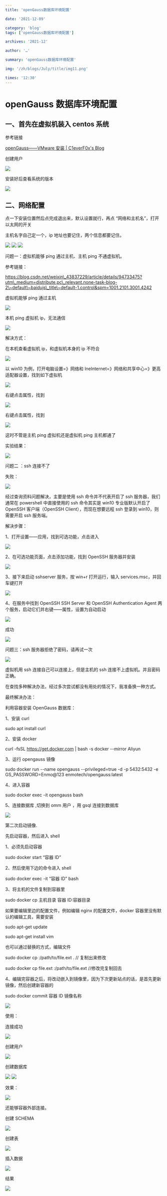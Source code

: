 ```yaml
---
title: 'openGauss数据库环境配置'

date: '2021-12-09'

category: 'blog'
tags: ['openGauss数据库环境配置']

archives: '2021-12'

author: '…'

summary: 'openGauss数据库环境配置'

img: '/zh/blogs/July/title/img11.png'

times: '12:30'
---
```


# openGauss 数据库环境配置<a name="ZH-CN_TOPIC_0000001187247432"></a>

## 一、首先在虚拟机装入 centos 系统<a name="section164181721104316"></a>

参考链接

[openGauss——VMware 安装 | C1everF0x's Blog](https://c1everf0x.github.io/2021/04/10/openGauss%25E2%2580%2594%25E2%2580%2594VMware%25E5%25AE%2589%25E8%25A3%2585/)

创建用户

<img src='./figures/zh-cn_image_0000001187252632.png'>

安装好后查看系统的版本

<img src='./figures/zh-cn_image_0000001232813719.png'>

## 二、网络配置<a name="section155869320439"></a>

点一下安装位置然后点完成退出来，默认设置就行，再点 “网络和主机名”，打开以太网的开关

主机名字自己定一个，ip 地址也要记住，两个信息都要记住。

<img src='./figures/zh-cn_image_0000001187412548.png'>

<img src='./figures/zh-cn_image_0000001187094074.png'>

<img src='./figures/zh-cn_image_0000001186934098.png'>

问题一：虚拟机能够 ping 通过主机、主机 ping 不通虚拟机。

参考链接：

https://blog.csdn.net/weixin\_43837229/article/details/94733475?utm\_medium=distribute.pc\_relevant.none-task-blog-2\~default\~baidujs\_title\~default-1.control&spm=1001.2101.3001.4242

虚拟机能够 ping 通过主机

<img src='./figures/zh-cn_image_0000001232732233.png'>

本机 ping 虚拟机 ip，无法通信

<img src='./figures/zh-cn_image_0000001232613679.png'>

解决方式：

在本机查看虚拟机 ip，和虚拟机本身的 ip 不符合

<img src='./figures/zh-cn_image_0000001232492169.png'>

以 win10 为例，打开电脑设置=》网络和 lnelnternet=》网络和共享中心=》更高适配器设置，找到如下虚拟机

<img src='./figures/zh-cn_image_0000001187252634.png'>

右键点击属性，找到

<img src='./figures/zh-cn_image_0000001232813721.png'>

右键点击属性，找到

<img src='./figures/zh-cn_image_0000001187412550.png'>

这时不管是主机 ping 虚拟机还是虚拟机 ping 主机都通了

实验结果：

<img src='./figures/zh-cn_image_0000001187094076.png'>

问题二 ：ssh 连接不了

失败：

<img src='./figures/zh-cn_image_0000001186934100.png'>

经过查询资料问题解决，主要是使用 ssh 命令并不代表开启了 ssh 服务器，我们通常在 powershell 中直接使用的 ssh 命令其实是 win10 专业版默认开启了 OpenSSH 客户端（OpenSSH Client），而现在想要远程 ssh 登录到 win10，则需要开启 ssh 服务端。

解决步骤：

1、打开设置——应用，找到可选功能，点击进入

<img src='./figures/zh-cn_image_0000001232732235.png'>

2、在可选功能页面，点击添加功能，找到 OpenSSH 服务器并安装

<img src='./figures/zh-cn_image_0000001232613681.png'>

3、接下来启动 sshserver 服务，按 win+r 打开运行，输入 services.msc，并回车键打开

<img src='./figures/zh-cn_image_0000001232492171.png'>

4、在服务中找到 OpenSSH SSH Server 和 OpenSSH Authentication Agent 两个服务，启动它们并右键——属性，设置为自动启动

<img src='./figures/zh-cn_image_0000001187252636.png'>

成功

<img src='./figures/zh-cn_image_0000001232813723.png'>

问题三：ssh 服务器拒绝了密码，请再试一次

<img src='./figures/zh-cn_image_0000001187412552.jpg'>

虚拟机用 ssh 连接自己可以连接上，但是主机的 ssh 连接不上虚拟机。并且密码正确。

在查找多种解决办法，经过多次尝试都没有用处的情况下，我准备换一种方式。

最终解决办法：

利用容器安装 OpenGauss 数据库：

1、安装 curl

sudo apt install curl

2、安装 docker

curl -fsSL https://get.docker.com | bash -s docker --mirror Aliyun

3、运行 opengauss 镜像

sudo docker run --name opengauss --privileged=true -d -p 5432:5432 -e GS_PASSWORD=Enmo@123 enmotech/opengauss:latest

4、进入容器

sudo docker exec -it opengauss bash

5、连接数据库 ,切换到 omm 用户 ，用 gsql 连接到数据库

<img src='./figures/zh-cn_image_0000001187094078.png'>

第二次启动镜像.

先启动容器，然后进入 shell

1、必须先启动容器

sudo docker start “容器 ID”

2、然后使用下边的命令进入 shell

sudo docker exec -it “容器 ID” bash

3、将主机的文件复制到容器里

sudo docker cp 主机目录 容器 ID:容器目录

如果要编辑里边的配置文件，例如编辑 nginx 的配置文件，docker 容器里没有默认的编辑工具，需要安装

sudo apt-get update

sudo apt-get install vim

也可以通过替换的方式，编辑文件

sudo docker cp :/path/to/file.ext . // 复制出来修改

sudo docker cp file.ext :/path/to/file.ext //修改完复制回去

4、编辑完容器之后，将改动嵌入到镜像里，因为下次更新站点的话，是首先更新镜像，然后创建新容器的

sudo docker commit 容器 ID 镜像名称

<img src='./figures/zh-cn_image_0000001186934102.png'>

使用：

连接成功

<img src='./figures/zh-cn_image_0000001232732237.png'>

创建用户

<img src='./figures/zh-cn_image_0000001232613683.png'>

创建数据库

<img src='./figures/zh-cn_image_0000001232492173.png'>

<img src='./figures/zh-cn_image_0000001187252638.png'>

效果：

<img src='./figures/zh-cn_image_0000001232813725.png'>

还能够容器外部连接。

创建 SCHEMA

<img src='./figures/zh-cn_image_0000001187412554.jpg'>

创建表

<img src='./figures/zh-cn_image_0000001187094080.jpg'>

插入数据

<img src='./figures/zh-cn_image_0000001186934104.png'>

结果

<img src='./figures/zh-cn_image_0000001232732239.png'>
